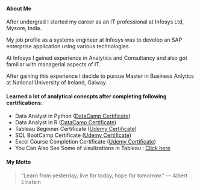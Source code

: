 
#### About Me

After undergrad I started my career as an IT professional at Infosys Ltd, Mysore, India.

My job profile as a systems engineer at Infosys was to develop an SAP enterprise application using various technologies.

At Infosys I gained experience in Analytics and Consultancy and also got familiar with managerial aspects of IT.

After gaining this experience I decide to pursue Master in Business Anlytics at National University of Ireland, Galway.


#### Learned a lot of analytical conecpts after completing following certifications:


*  Data Analyst in Python (<a href="https://ksingh7575.github.io/DataCampPython.html" target="_blank">DataCamp Certificate</a>)
*  Data Analyst in R (<a href="https://ksingh7575.github.io/DataCampR.html" target="_blank">DataCamp Certificate</a>)
*  Tableau Beginner Certificate (<a href="https://www.udemy.com/certificate/UC-GZLYYZ2P/" target="_blank">Udemy Certificate</a>)
*  SQL BootCamp Certificate (<a href="https://www.udemy.com/certificate/UC-NW19KSHV/" target="_blank">Udemy Certificate</a>)
*  Excel Course Completion Certificate (<a href="https://www.udemy.com/certificate/UC-RUZFULJV/" target="_blank">Udemy Certificate</a>)
*  You Can Also See Some of visulizations in Tableau : <a href="https://public.tableau.com/profile/ketan.bhadoriya#!/" target="_blank">Click here</a>  

>
#### My Motto

>“Learn from yesterday, live for today, hope for tomorrow.”
― Albert Einstein


